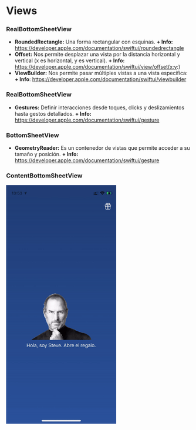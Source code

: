 
# Views

### RealBottomSheetView

- **RoundedRectangle:** Una forma rectangular con esquinas. **+ Info:**  https://developer.apple.com/documentation/swiftui/roundedrectangle
- **Offset:** Nos permite desplazar una vista por la distancia horizontal y vertical (x es horizontal, y es vertical).  **+ Info:**  https://developer.apple.com/documentation/swiftui/view/offset(x:y:)
- **ViewBuilder:** Nos permite pasar múltiples vistas a una vista especifica: **+ Info**:  https://developer.apple.com/documentation/swiftui/viewbuilder

### RealBottomSheetView

- **Gestures:** Definir interacciones desde toques, clicks y deslizamientos hasta gestos detallados.  **+ Info:** https://developer.apple.com/documentation/swiftui/gesture

### BottomSheetView

- **GeometryReader:** Es un contenedor de vistas que permite acceder a su tamaño y posición.  **+ Info:** https://developer.apple.com/documentation/swiftui/gesture

### ContentBottomSheetView

<img src="https://github.com/jorgemhtdev/Bottom-Sheet-Generic-SwiftUI/blob/main/Bottom-Sheet-Generic-SwiftUI.gif" width="300" height="650" />

